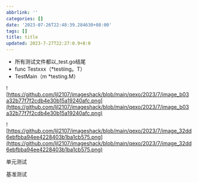 ```yaml
---
abbrlink: ''
categories: []
date: '2023-07-26T22:48:39.284630+08:00'
tags: []
title: title
updated: 2023-7-27T22:27:0.9+8:0
---
```

* 所有测试文件都以_test.go结尾
* func Testxxx（*testiing。T）
* TestMain（m *testing.M）

![https://github.com/ljl2107/imageshack/blob/main/qexo/2023/7/image_b03a32b77f7f2cdb4e30b15a19240afc.png](https://github.com/ljl2107/imageshack/blob/main/qexo/2023/7/image_b03a32b77f7f2cdb4e30b15a19240afc.png)

![https://github.com/ljl2107/imageshack/blob/main/qexo/2023/7/image_32dd6ebfbba94ee4228403b1ba1cb575.png](https://github.com/ljl2107/imageshack/blob/main/qexo/2023/7/image_32dd6ebfbba94ee4228403b1ba1cb575.png)

单元测试

基准测试
